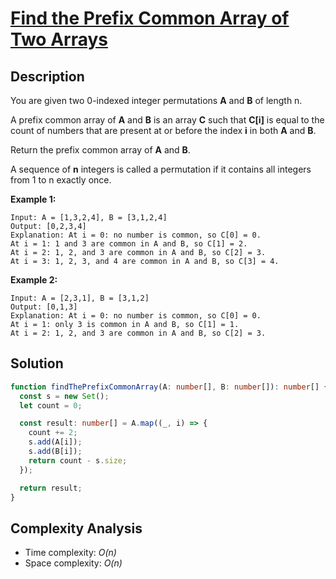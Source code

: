 # [Find the Prefix Common Array of Two Arrays](https://leetcode.com/problems/find-the-prefix-common-array-of-two-arrays/)

## Description

You are given two 0-indexed integer permutations **A** and **B** of length n.

A prefix common array of **A** and **B** is an array **C** such that **C[i]** is equal to the count of numbers that are present at or before the index **i** in both **A** and **B**.

Return the prefix common array of **A** and **B**.

A sequence of **n** integers is called a permutation if it contains all integers from 1 to n exactly once.

**Example 1:**

```
Input: A = [1,3,2,4], B = [3,1,2,4]
Output: [0,2,3,4]
Explanation: At i = 0: no number is common, so C[0] = 0.
At i = 1: 1 and 3 are common in A and B, so C[1] = 2.
At i = 2: 1, 2, and 3 are common in A and B, so C[2] = 3.
At i = 3: 1, 2, 3, and 4 are common in A and B, so C[3] = 4.
```

**Example 2:**

```
Input: A = [2,3,1], B = [3,1,2]
Output: [0,1,3]
Explanation: At i = 0: no number is common, so C[0] = 0.
At i = 1: only 3 is common in A and B, so C[1] = 1.
At i = 2: 1, 2, and 3 are common in A and B, so C[2] = 3.
```

## Solution

```typescript
function findThePrefixCommonArray(A: number[], B: number[]): number[] {
  const s = new Set();
  let count = 0;

  const result: number[] = A.map((_, i) => {
    count += 2;
    s.add(A[i]);
    s.add(B[i]);
    return count - s.size;
  });

  return result;
}
```

## Complexity Analysis

- Time complexity: _O(n)_
- Space complexity: _O(n)_
